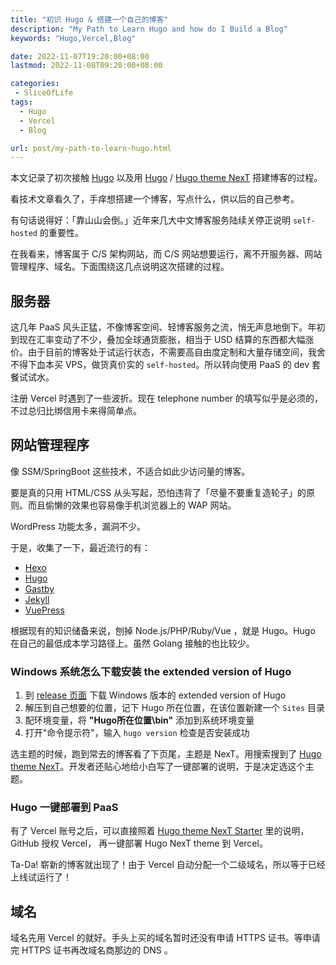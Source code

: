 ```yaml
---
title: "初识 Hugo & 搭建一个自己的博客"
description: "My Path to Learn Hugo and how do I Build a Blog"
keywords: "Hugo,Vercel,Blog"

date: 2022-11-07T19:20:00+08:00
lastmod: 2022-11-08T09:20:00+08:00

categories:
 - SliceOfLife
tags:
  - Hugo
  - Vercel
  - Blog

url: post/my-path-to-learn-hugo.html
---
```


本文记录了初次接触 [Hugo](https://gohugo.io/) 以及用 [Hugo](https://gohugo.io/) / [Hugo theme NexT](https://github.com/hugo-next/hugo-theme-next) 搭建博客的过程。
<!--more-->

看技术文章看久了，手痒想搭建一个博客，写点什么，供以后的自己参考。

有句话说得好：「靠山山会倒。」近年来几大中文博客服务陆续关停正说明 `self-hosted` 的重要性。

在我看来，博客属于 C/S 架构网站，而 C/S 网站想要运行，离不开服务器、网站管理程序、域名。下面围绕这几点说明这次搭建的过程。
## 服务器
这几年 PaaS 风头正猛，不像博客空间、轻博客服务之流，悄无声息地倒下。年初到现在汇率变动了不少，叠加全球通货膨胀，相当于 USD 结算的东西都大幅涨价。由于目前的博客处于试运行状态，不需要高自由度定制和大量存储空间，我舍不得下血本买 VPS，做货真价实的 `self-hosted`。所以转向使用 PaaS 的 dev 套餐试试水。

注册 Vercel 时遇到了一些波折。现在 telephone number 的填写似乎是必须的，不过总归比绑信用卡来得简单点。 

## 网站管理程序

像 SSM/SpringBoot 这些技术，不适合如此少访问量的博客。

要是真的只用 HTML/CSS 从头写起，恐怕违背了「尽量不要重复造轮子」的原则。而且偷懒的效果也容易像手机浏览器上的 WAP 网站。

WordPress 功能太多，漏洞不少。

于是，收集了一下，最近流行的有：
* [Hexo](https://hexo.io/)
* [Hugo](https://gohugo.io/)
* [Gastby](https://www.gatsbyjs.org/)
* [Jekyll](https://jekyllrb.com/)
* [VuePress](https://vuepress.vuejs.org/)

根据现有的知识储备来说，刨掉 Node.js/PHP/Ruby/Vue ，就是 Hugo。Hugo 在自己的最低成本学习路径上。虽然 Golang 接触的也比较少。

### Windows 系统怎么下载安装 the extended version of Hugo
1. 到 [release 页面](https://github.com/gohugoio/hugo/releases) 下载 Windows 版本的 extended version of Hugo
2. 解压到自己想要的位置，记下 Hugo 所在位置，在该位置新建一个 `Sites` 目录
3. 配环境变量，将 **"Hugo所在位置\bin"** 添加到系统环境变量
4. 打开"命令提示符"，输入 `hugo version` 检查是否安装成功

选主题的时候，跑到常去的博客看了下页尾，主题是 NexT。用搜索搜到了 [Hugo theme NexT](https://github.com/hugo-next/hugo-theme-next)。开发者还贴心地给小白写了一键部署的说明，于是决定选这个主题。
### Hugo 一键部署到 PaaS
有了 Vercel 账号之后，可以直接照着 [Hugo theme NexT Starter](https://github.com/hugo-next/hugo-theme-next-starter) 里的说明，GitHub 授权 Vercel， 再一键部署 Hugo NexT theme 到 Vercel。

Ta-Da! 崭新的博客就出现了！由于 Vercel 自动分配一个二级域名，所以等于已经上线试运行了！
## 域名

域名先用 Vercel 的就好。手头上买的域名暂时还没有申请 HTTPS 证书。等申请完 HTTPS 证书再改域名商那边的 DNS 。
